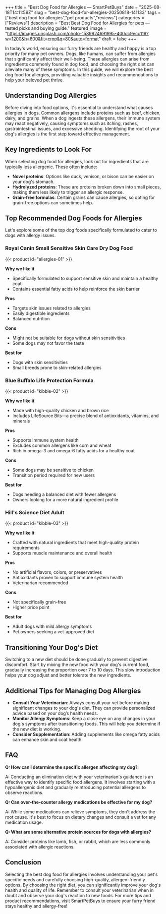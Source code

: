 +++
title = "Best Dog Food for Allergies — SmartPetBuys"
date = "2025-08-18T14:11:59Z"
slug = "best-dog-food-for-allergies-20250818-141133"
tags = ["best dog food for allergies","pet products","reviews"]
categories = ["Reviews"]
description = "Best Best Dog Food for Allergies for pets — tested picks and buying guide."
featured_image = "https://images.unsplash.com/photo-1589924691995-400dc9ecc119?w=1200&h=600&fit=crop&q=80&auto=format"
draft = false
+++

In today's world, ensuring our furry friends are healthy and happy is a top priority for many pet owners. Dogs, like humans, can suffer from allergies that significantly affect their well-being. These allergies can arise from ingredients commonly found in dog food, and choosing the right diet can alleviate many of these symptoms. In this guide, we will explore the best dog food for allergies, providing valuable insights and recommendations to help your beloved pet thrive.

## Understanding Dog Allergies

Before diving into food options, it's essential to understand what causes allergies in dogs. Common allergens include proteins such as beef, chicken, dairy, and grains. When a dog ingests these allergens, their immune system may react negatively, causing symptoms such as itching, rashes, gastrointestinal issues, and excessive shedding. Identifying the root of your dog's allergies is the first step toward effective management.

## Key Ingredients to Look For

When selecting dog food for allergies, look out for ingredients that are typically less allergenic. These often include:

- **Novel proteins**: Options like duck, venison, or bison can be easier on your dog's stomach.
- **Hydrolyzed proteins**: These are proteins broken down into small pieces, making them less likely to trigger an allergic response.
- **Grain-free formulas**: Certain grains can cause allergies, so opting for grain-free options can sometimes help.

## Top Recommended Dog Foods for Allergies

Let's explore some of the top dog foods specifically formulated to cater to dogs with allergy issues.

### Royal Canin Small Sensitive Skin Care Dry Dog Food

{{< product id="allergies-01" >}}

**Why we like it**
- Specifically formulated to support sensitive skin and maintain a healthy coat
- Contains essential fatty acids to help reinforce the skin barrier

**Pros**
- Targets skin issues related to allergies
- Easily digestible ingredients
- Balanced nutrition

**Cons**
- Might not be suitable for dogs without skin sensitivities
- Some dogs may not favor the taste

**Best for**
- Dogs with skin sensitivities
- Small breeds prone to skin-related allergies

### Blue Buffalo Life Protection Formula

{{< product id="kibble-02" >}}

**Why we like it**
- Made with high-quality chicken and brown rice
- Includes LifeSource Bits—a precise blend of antioxidants, vitamins, and minerals

**Pros**
- Supports immune system health
- Excludes common allergens like corn and wheat
- Rich in omega-3 and omega-6 fatty acids for a healthy coat

**Cons**
- Some dogs may be sensitive to chicken
- Transition period required for new users

**Best for**
- Dogs needing a balanced diet with fewer allergens
- Owners looking for a more natural ingredient profile

### Hill's Science Diet Adult

{{< product id="kibble-03" >}}

**Why we like it**
- Crafted with natural ingredients that meet high-quality protein requirements
- Supports muscle maintenance and overall health

**Pros**
- No artificial flavors, colors, or preservatives
- Antioxidants proven to support immune system health
- Veterinarian recommended

**Cons**
- Not specifically grain-free
- Higher price point

**Best for**
- Adult dogs with mild allergy symptoms
- Pet owners seeking a vet-approved diet

## Transitioning Your Dog's Diet

Switching to a new diet should be done gradually to prevent digestive discomfort. Start by mixing the new food with your dog's current food, gradually increasing the proportion over 7 to 10 days. This slow introduction helps your dog adjust and better tolerate the new ingredients.

## Additional Tips for Managing Dog Allergies

- **Consult Your Veterinarian**: Always consult your vet before making significant changes to your dog's diet. They can provide personalized advice based on your dog’s health needs.
- **Monitor Allergy Symptoms**: Keep a close eye on any changes in your dog's symptoms after transitioning foods. This will help you determine if the new diet is working.
- **Consider Supplementation**: Adding supplements like omega fatty acids can enhance skin and coat health.

## FAQ

**Q: How can I determine the specific allergen affecting my dog?**

A: Conducting an elimination diet with your veterinarian's guidance is an effective way to identify specific food allergens. It involves starting with a hypoallergenic diet and gradually reintroducing potential allergens to observe reactions.

**Q: Can over-the-counter allergy medications be effective for my dog?**

A: While some medications can relieve symptoms, they don't address the root cause. It's best to focus on dietary changes and consult a vet for any medication usage.

**Q: What are some alternative protein sources for dogs with allergies?**

A: Consider proteins like lamb, fish, or rabbit, which are less commonly associated with allergic reactions.

## Conclusion

Selecting the best dog food for allergies involves understanding your pet's specific needs and carefully choosing high-quality, allergen-friendly options. By choosing the right diet, you can significantly improve your dog's health and quality of life. Remember to consult your veterinarian when in doubt and observe your dog's reaction to new foods. For more tips and product recommendations, visit SmartPetBuys to ensure your furry friend stays healthy and allergy-free!